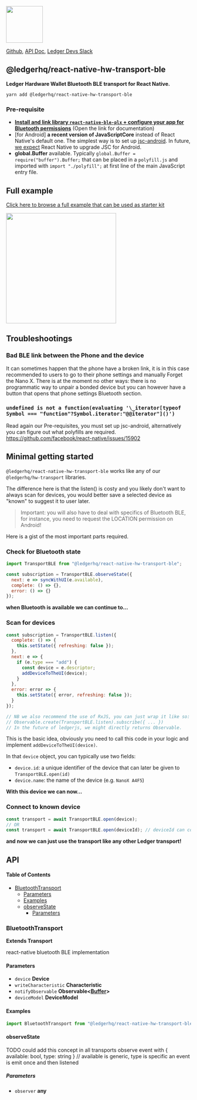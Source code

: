 <img src="https://user-images.githubusercontent.com/211411/34776833-6f1ef4da-f618-11e7-8b13-f0697901d6a8.png" height="100" />

[Github](https://github.com/LedgerHQ/ledgerjs/),
[API Doc](http://ledgerhq.github.io/ledgerjs/),
[Ledger Devs Slack](https://ledger-dev.slack.com/)

## @ledgerhq/react-native-hw-transport-ble

**Ledger Hardware Wallet Bluetooth BLE transport for React Native.**

    yarn add @ledgerhq/react-native-hw-transport-ble

### Pre-requisite

-   [**Install and link library `react-native-ble-plx` + configure your app for Bluetooth permissions**](https://github.com/Polidea/react-native-ble-plx) (Open the link for documentation)
-   [for Android] **a recent version of JavaScriptCore** instead of React Native's default one. The simplest way is to set up [jsc-android](https://www.npmjs.com/package/jsc-android). In future, [we expect](https://github.com/facebook/react-native/issues/19737) React Native to upgrade JSC for Android.
-   **global.Buffer** available. Typically `global.Buffer = require("buffer").Buffer;` that can be placed in a `polyfill.js` and imported with `import "./polyfill";` at first line of the main JavaScript entry file.

## Full example

[Click here to browse a full example that can be used as starter kit](https://github.com/LedgerHQ/ledgerjs-examples/tree/master/react-native)

<img width=300 src="https://user-images.githubusercontent.com/211411/52532385-90a02e00-2d24-11e9-9b94-f552ca350b65.jpg" />

## Troubleshootings

### Bad BLE link between the Phone and the device

It can sometimes happen that the phone have a broken link, it is in this case recommended to users to go to their phone settings and manually Forget the Nano X. There is at the moment no other ways: there is no programmatic way to unpair a bonded device but you can however have a button that opens that phone settings Bluetooth section.

### `undefined is not a function(evaluating '\_iterator[typeof Symbol === "function"?Symbol.iterator:"@@iterator"]()')`

Read again our Pre-requisites, you must set up jsc-android, alternatively you can figure out what polyfills are required. <https://github.com/facebook/react-native/issues/15902>

## Minimal getting started

`@ledgerhq/react-native-hw-transport-ble` works like any of our `@ledgerhq/hw-transport` libraries.

The difference here is that the listen() is costy and you likely don't want to always scan for devices, you would better save a selected device as "known" to suggest it to user later.

> Important: you will also have to deal with specifics of Bluetooth BLE, for instance, you need to request the LOCATION permission on Android!

Here is a gist of the most important parts required.

### Check for Bluetooth state

```js
import TransportBLE from "@ledgerhq/react-native-hw-transport-ble";

const subscription = TransportBLE.observeState({
  next: e => syncWithUI(e.available),
  complete: () => {},
  error: () => {}
});
```

**when Bluetooth is available we can continue to...**

### Scan for devices

```js
const subscription = TransportBLE.listen({
  complete: () => {
    this.setState({ refreshing: false });
  },
  next: e => {
    if (e.type === "add") {
      const device = e.descriptor;
      addDeviceToTheUI(device);
    }
  },
  error: error => {
    this.setState({ error, refreshing: false });
  }
});

// NB we also recommend the use of RxJS, you can just wrap it like so:
// Observable.create(TransportBLE.listen).subscribe({ ... })
// In the future of ledgerjs, we might directly returns Observable.
```

This is the basic idea, obviously you need to call this code in your logic and implement `addDeviceToTheUI(device)`.

In that `device` object, you can typically use two fields:

-   `device.id`: a unique identifier of the device that can later be given to `TransportBLE.open(id)`
-   `device.name`: the name of the device (e.g. `NanoX A4F5`)

**With this device we can now...**

### Connect to known device

```js
const transport = await TransportBLE.open(device);
// OR
const transport = await TransportBLE.open(deviceId); // deviceId can come from persisted state. It's unique per device
```

**and now we can just use the transport like any other Ledger transport!**

## API

<!-- Generated by documentation.js. Update this documentation by updating the source code. -->

#### Table of Contents

-   [BluetoothTransport](#bluetoothtransport)
    -   [Parameters](#parameters)
    -   [Examples](#examples)
    -   [observeState](#observestate)
        -   [Parameters](#parameters-1)

### BluetoothTransport

**Extends Transport**

react-native bluetooth BLE implementation

#### Parameters

-   `device` **Device** 
-   `writeCharacteristic` **Characteristic** 
-   `notifyObservable` **Observable&lt;[Buffer](https://nodejs.org/api/buffer.html)>** 
-   `deviceModel` **DeviceModel** 

#### Examples

```javascript
import BluetoothTransport from "@ledgerhq/react-native-hw-transport-ble";
```

#### observeState

TODO could add this concept in all transports
observe event with { available: bool, type: string } // available is generic, type is specific
an event is emit once and then listened

##### Parameters

-   `observer` **any** 

